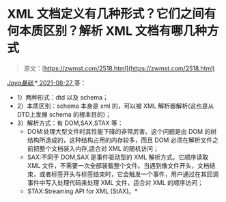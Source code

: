 <!--yml
category: 未分类
date: 0001-01-01 00:00:00
-->

# XML 文档定义有几种形式？它们之间有何本质区别？解析 XML 文档有哪几种方式

> 原文：[https://zwmst.com/2518.html](https://zwmst.com/2518.html)

   [ *Java基础* ](https://zwmst.com/java%e5%9f%ba%e7%a1%80)*[ <time datetime="2021-08-27T09:33:27+08:00"> 2021-08-27 </time> ](https://zwmst.com/2518.html)  答：

*   1）两种形式：dtd 以及 schema；
*   2）本质区别：schema 本身是 xml 的，可以被 XML 解析器解析(这也是从 DTD上发展 schema 的根本目的)；
*   3）解析方式：有 DOM,SAX,STAX 等：
    *   DOM:处理大型文件时其性能下降的非常厉害。这个问题是由 DOM 的树结构所造成的，这种结构占用的内存较多，而且 DOM 必须在解析文件之前把整个文档装入内存,适合对 XML 的随机访问；
    *   SAX:不同于 DOM,SAX 是事件驱动型的 XML 解析方式。它顺序读取 XML 文件，不需要一次全部装载整个文件。当遇到像文件开头，文档结束，或者标签开头与标签结束时，它会触发一个事件，用户通过在其回调事件中写入处理代码来处理 XML 文件，适合对 XML 的顺序访问；
    *   STAX:Streaming API for XML (StAX)。*